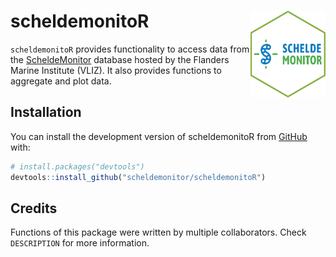 
<!-- README.md is generated from README.Rmd. Please edit that file -->

# scheldemonitoR <img src="man/figures/hex-SM.png" align="right" alt="" width="120">


`scheldemonitoR` provides functionality to access data from the
[ScheldeMonitor](https://www.scheldemonitor.org/nl) database hosted by
the Flanders Marine Institute (VLIZ). It also provides functions to
aggregate and plot data.

## Installation

You can install the development version of scheldemonitoR from
[GitHub](https://github.com/) with:

``` r
# install.packages("devtools")
devtools::install_github("scheldemonitor/scheldemonitoR")
```

## Credits

Functions of this package were written by multiple collaborators. Check
`DESCRIPTION` for more information.
